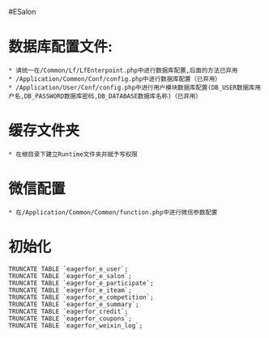 #ESalon
# 数据库配置文件:
    * 请统一在/Common/Lf/LfEnterpoint.php中进行数据库配置,后面的方法已弃用
    * /Application/Common/Conf/config.php中进行数据库配置（已弃用）
    * /Application/User/Conf/config.php中进行用户模块数据库配置(DB_USER数据库用户名,DB_PASSWORD数据库密码,DB_DATABASE数据库名称)（已弃用）
# 缓存文件夹
    * 在根目录下建立Runtime文件夹并赋予写权限
# 微信配置
    * 在/Application/Common/Common/function.php中进行微信参数配置
    
# 初始化
    TRUNCATE TABLE `eagerfor_e_user`;
    TRUNCATE TABLE `eagerfor_e_salon`;
    TRUNCATE TABLE `eagerfor_e_participate`;
    TRUNCATE TABLE `eagerfor_e_iteam`;
    TRUNCATE TABLE `eagerfor_e_competition`;
    TRUNCATE TABLE `eagerfor_e_summary`;
    TRUNCATE TABLE `eagerfor_credit`;
    TRUNCATE TABLE `eagerfor_coupons`;
    TRUNCATE TABLE `eagerfor_weixin_log`;
